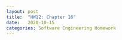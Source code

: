 ```yaml
---
layout: post
title:  "HW12: Chapter 16"
date:   2020-10-15
categories: Software Engineering Homework
---
```

